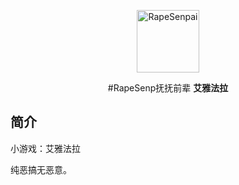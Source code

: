 <p align="center">
  <a href="https://xiaohuang257.github.io/RapeSenpai/index.html"><img src="https://github.com/Xiaohuang257/RapeSenpai/blob/main/static/image/ClickBefore.png?raw=true" width="100" height="100" alt="RapeSenpai"></a>
</p>
<div align="center">

#RapeSenp抚抚前辈
**艾雅法拉**
</div>

## 简介
小游戏：艾雅法拉

纯恶搞无恶意。
